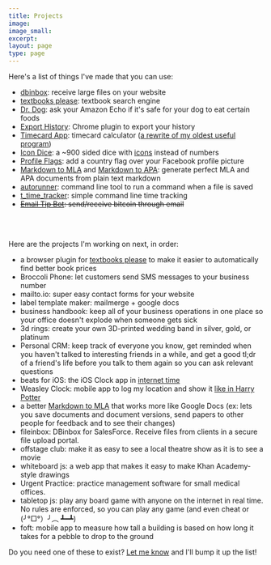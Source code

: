 ```yaml
---
title: Projects
image:
image_small:
excerpt:
layout: page
type: page
---
```


Here's a list of things I've made that you can use:

* [dbinbox](https://dbinbox.com): receive large files on your website
* [textbooks please](http://textbooksplease.com): textbook search engine
* [Dr. Dog](https://www.alexaskillstore.com/Dr-Dog/39678): ask your Amazon Echo if it's safe for your dog to eat certain foods
* [Export History](https://chrome.google.com/webstore/detail/export-history/hcohnnbbiggngobheobhdipbgmcbelhh?hl=en-US): Chrome plugin to export your history
* [Timecard App](https://timecardapp.com): timecard calculator ([a rewrite of my oldest useful program](/timecardapp))
* [Icon Dice](http://gen.co/icondice/): a ~900 sided dice with [icons](https://material.io/icons/) instead of numbers
* [Profile Flags](https://profileflags.parseapp.com/): add a country flag over your Facebook profile picture
* [Markdown to MLA](http://markdowntomla.com/) and [Markdown to APA](http://markdowntoapa.com/): generate perfect MLA and APA documents from plain text markdown
* [autorunner](https://github.com/christiangenco/autorunner): command line tool to run a command when a file is saved
* [t_time_tracker](https://github.com/christiangenco/t_time_tracker): simple command line time tracking
* <strike>[Email Tip Bot](http://emailtipbot.com): send/receive bitcoin through email</strike>

<br><br>

Here are the projects I'm working on next, in order:

* a browser plugin for [textbooks please](http://textbooksplease.com) to make it easier to automatically find better book prices
* Broccoli Phone: let customers send SMS messages to your business number
* mailto.io: super easy contact forms for your website
* label template maker: mailmerge + google docs
* business handbook: keep all of your business operations in one place so your office doesn't explode when someone gets sick
* 3d rings: create your own 3D-printed wedding band in silver, gold, or platinum
* Personal CRM: keep track of everyone you know, get reminded when you haven't talked to interesting friends in a while, and get a good tl;dr of a friend's life before you talk to them again so you can ask relevant questions
* beats for iOS: the iOS Clock app in [internet time](http://www.wnyc.org/story/15-internet-time/)
* Weasley Clock: mobile app to log my location and show it [like in Harry Potter](http://harrypotter.wikia.com/wiki/Weasley_Clock)
* a better [Markdown to MLA](http://markdowntomla.com/) that works more like Google Docs (ex: lets you save documents and document versions, send papers to other people for feedback and to see their changes)
* fileinbox: DBinbox for SalesForce. Receive files from clients in a secure file upload portal.
* offstage club: make it as easy to see a local theatre show as it is to see a movie
* whiteboard js: a web app that makes it easy to make Khan Academy-style drawings
* Urgent Practice: practice management software for small medical offices.
* tabletop js: play any board game with anyone on the internet in real time. No rules are enforced, so you can play any game (and even cheat or (╯°□°）╯︵ ┻━┻)
* foft: mobile app to measure how tall a building is based on how long it takes for a pebble to drop to the ground

Do you need one of these to exist? [Let me know](/contact) and I'll bump it up the list!
